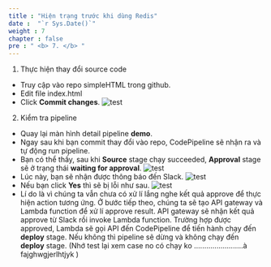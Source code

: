 ```yaml
---
title : "Hiện trạng trước khi dùng Redis"
date :  "`r Sys.Date()`" 
weight : 7 
chapter : false
pre : " <b> 7. </b> "
---
```


1. Thực hiện thay đổi source code
  + Truy cập vào repo simpleHTML trong github.
  + Edit file index.html
  + Click **Commit changes**.
  ![test](/images/5.test/001.png)

2. Kiểm tra pipeline
  + Quay lại màn hình detail pipeline **demo**.
  + Ngay sau khi bạn commit thay đổi vào repo, CodePipeline sẽ nhận ra và tự động run pipeline.
  + Bạn có thể thấy, sau khi **Source** stage chạy succeeded, **Approval** stage sẽ ở trạng thái **waiting for approval**.
  ![test](/images/5.test/002.png)
  + Lúc này, bạn sẽ nhận được thông báo đến Slack.
  ![test](/images/5.test/003.png)
  + Nếu bạn click **Yes** thì sẽ bị lỗi như sau.
  ![test](/images/5.test/004.png)
  + Lí do là vì chúng ta vẫn chưa có xử lí lắng nghe kết quả approve để thực hiện action tương ứng.
  Ở bước tiếp theo, chúng ta sẽ tạo API gateway và Lambda function để xử lí approve result. API gateway sẽ nhận kết quả approve từ Slack rồi invoke Lambda function. Trường hợp được approved, Lambda sẽ gọi API đến CodePipeline để tiến hành chạy đến **deploy** stage. Nếu không thì pipeline sẽ dừng và không chạy đến **deploy** stage. (Nhớ test lại xem case no có chạy ko
  ........................à
  fajghwgjerlhtjyk
  )

